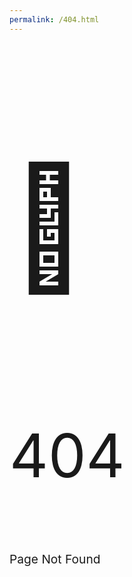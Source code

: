 ```yaml
---
permalink: /404.html
---
```

<p style="font-size:20vw;z-index: -1">👻</p>
<p style="font-size:10vw">404</p>
<p style="font-size:2vw">Page Not Found</p>

